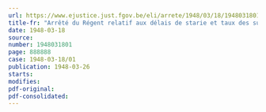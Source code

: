 ```yaml
---
url: https://www.ejustice.just.fgov.be/eli/arrete/1948/03/18/1948031801/justel
title-fr: "Arrêté du Régent relatif aux délais de starie et taux des surestaries en matière d'affrètement fluvial"
date: 1948-03-18
source:
number: 1948031801
page: 888888
case: 1948-03-18/01
publication: 1948-03-26
starts:
modifies:
pdf-original:
pdf-consolidated:
---
```


